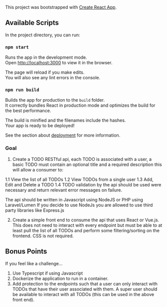 This project was bootstrapped with [Create React App](https://github.com/facebook/create-react-app).

## Available Scripts

In the project directory, you can run:

### `npm start`

Runs the app in the development mode.<br />
Open [http://localhost:3000](http://localhost:3000) to view it in the browser.

The page will reload if you make edits.<br />
You will also see any lint errors in the console.

### `npm run build`

Builds the app for production to the `build` folder.<br />
It correctly bundles React in production mode and optimizes the build for the best performance.

The build is minified and the filenames include the hashes.<br />
Your app is ready to be deployed!

See the section about [deployment](https://facebook.github.io/create-react-app/docs/deployment) for more information.

### Goal

1. Create a TODO RESTful api, each TODO is associated with a user, a basic TODO must contain an optional title and a required description this will allow a consumer to:

 1.1 View the list of all TODOs
 1.2 View TODOs from a single user
 1.3 Add, Edit and Delete a TODO
 1.4 TODO validation by the api should be used were necessary and return relevant error
messages on failure.

The api should be written in Javascript using NodeJS or PHP using Laravel/Lumen
If you decide to use NodeJs you are allowed to use third party libraries like Express.js

2. Create a simple front end to consume the api that uses React or Vue.js. This does not need to interact with every endpoint but must be able to at least pull the list of all TODOs and perform some filtering/sorting on the frontend. CSS is not required.

## Bonus Points
If you feel like a challenge…
1. Use Typescript if using Javascript
2. Dockerize the application to run in a container.
3. Add protection to the endpoints such that a user can only interact with TODOs that have
their user associated with them. A super user should be available to interact with all
TODOs (this can be used in the above front end).
